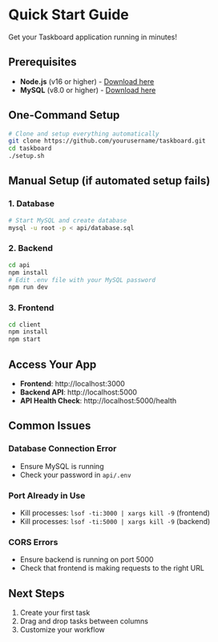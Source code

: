 # Quick Start Guide

Get your Taskboard application running in minutes!

## Prerequisites

- **Node.js** (v16 or higher) - [Download here](https://nodejs.org/)
- **MySQL** (v8.0 or higher) - [Download here](https://dev.mysql.com/downloads/)

## One-Command Setup

```bash
# Clone and setup everything automatically
git clone https://github.com/yourusername/taskboard.git
cd taskboard
./setup.sh
```

## Manual Setup (if automated setup fails)

### 1. Database
```bash
# Start MySQL and create database
mysql -u root -p < api/database.sql
```

### 2. Backend
```bash
cd api
npm install
# Edit .env file with your MySQL password
npm run dev
```

### 3. Frontend
```bash
cd client
npm install
npm start
```

## Access Your App

- **Frontend**: http://localhost:3000
- **Backend API**: http://localhost:5000
- **API Health Check**: http://localhost:5000/health

## Common Issues

### Database Connection Error
- Ensure MySQL is running
- Check your password in `api/.env`

### Port Already in Use
- Kill processes: `lsof -ti:3000 | xargs kill -9` (frontend)
- Kill processes: `lsof -ti:5000 | xargs kill -9` (backend)

### CORS Errors
- Ensure backend is running on port 5000
- Check that frontend is making requests to the right URL

## Next Steps

1. Create your first task
2. Drag and drop tasks between columns
3. Customize your workflow